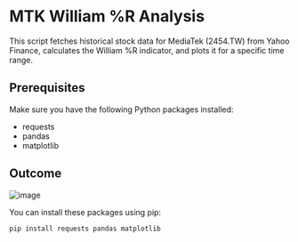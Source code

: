 # MTK William %R Analysis

This script fetches historical stock data for MediaTek (2454.TW) from Yahoo Finance, calculates the William %R indicator, and plots it for a specific time range.

## Prerequisites

Make sure you have the following Python packages installed:

- requests
- pandas
- matplotlib

## Outcome
![image](https://github.com/iamhenryhuang/stock_analysis/williamIndex/main/williamIndex.png)

You can install these packages using pip:

```sh
pip install requests pandas matplotlib



